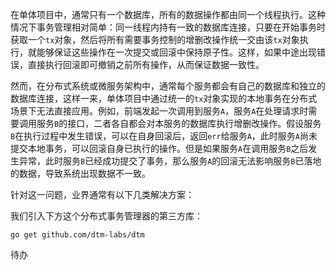 在单体项目中，通常只有一个数据库，所有的数据操作都由同一个线程执行。这种情况下事务管理相对简单：同一线程内持有一致的数据库连接，只要在开始事务时获取一个`tx`对象，然后将所有需要事务控制的增删改操作统一交由该`tx`对象执行，就能够保证这些操作在一次提交或回滚中保持原子性。这样，如果中途出现错误，直接执行回滚即可撤销之前所有操作，从而保证数据一致性。

然而，在分布式系统或微服务架构中，通常每个服务都会有自己的数据库和独立的数据库连接，这样一来，单体项目中通过统一的`tx`对象实现的本地事务在分布式场景下无法直接应用。例如，前端发起一次调用到服务`A`，服务`A`在处理请求时需要调用服务`B`的接口，二者各自都会对本服务的数据库执行增删改操作。假设服务`B`在执行过程中发生错误，可以在自身回滚后，返回`err`给服务`A`，此时服务`A`尚未提交本地事务，可以回滚自身已执行的操作。但是如果服务`A`在调用服务`B`之后发生异常，此时服务`B`已经成功提交了事务，那么服务`A`的回滚无法影响服务`B`已落地的数据，导致系统出现数据不一致。

针对这一问题，业界通常有以下几类解决方案：

我们引入下方这个分布式事务管理器的第三方库：

```
go get github.com/dtm-labs/dtm
```

待办